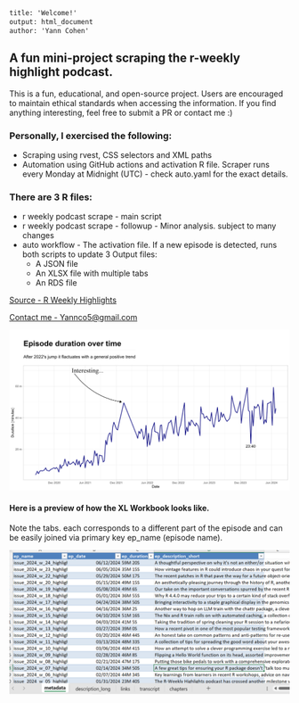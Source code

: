 ```         
title: 'Welcome!'
output: html_document
author: 'Yann Cohen'
```

## A fun mini-project scraping the r-weekly highlight podcast.

This is a fun, educational, and open-source project.
Users are encouraged to maintain ethical standards when accessing the information.
If you find anything interesting, feel free to submit a PR or contact me :)


### Personally, I exercised the following:
- Scraping using rvest, CSS selectors and XML paths
- Automation using GitHub actions and activation R file.
Scraper runs every Monday at Midnight (UTC) - check auto.yaml for the exact details. 

### There are 3 R files:
- r weekly podcast scrape - main script
- r weekly podcast scrape - followup - Minor analysis. subject to many changes
- auto workflow - The activation file. If a new episode is detected, runs both scripts to update 3 Output files:
    - A JSON file
    - An XLSX file with multiple tabs
    - An RDS file



[Source - R Weekly Highlights](https://serve.podhome.fm/r-weekly-highlights)

[Contact me - Yannco5\@gmail.com](mailto:yannco5@gmail.com?subject=Hello%20Yann!&body=What%20is%20the%20ultimate%20answer?)

<img src="episode_duration.png" alt="Episode duration over time" width="1200"/>

#### Here is a preview of how the XL Workbook looks like.

Note the tabs. each corresponds to a different part of the episode and can be easily joined via primary key ep_name (episode name).

<img src="xl_preview.png" alt="XL Preview" width="1000"/>
